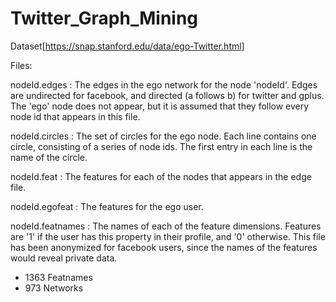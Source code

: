 # Twitter_Graph_Mining

Dataset[https://snap.stanford.edu/data/ego-Twitter.html]

Files:

nodeId.edges : The edges in the ego network for the node 'nodeId'. Edges are undirected for facebook, and directed (a follows b) for twitter and gplus. The 'ego' node does not appear, but it is assumed that they follow every node id that appears in this file.

nodeId.circles : The set of circles for the ego node. Each line contains one circle, consisting of a series of node ids. The first entry in each line is the name of the circle.

nodeId.feat : The features for each of the nodes that appears in the edge file.

nodeId.egofeat : The features for the ego user.

nodeId.featnames : The names of each of the feature dimensions. Features are '1' if the user has this property in their profile, and '0' otherwise. This file has been anonymized for facebook users, since the names of the features would reveal private data.


* 1363 Featnames
* 973 Networks 
